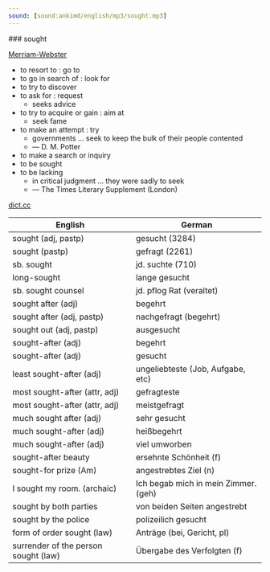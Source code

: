 ```yaml
---
sound: [sound:ankimd/english/mp3/sought.mp3]
---
```


\### sought

[Merriam-Webster](https://www.merriam-webster.com/dictionary/sought)

- to resort to : go to
- to go in search of : look for
- to try to discover
- to ask for : request
    - seeks advice
- to try to acquire or gain : aim at
    - seek fame
- to make an attempt : try
    - governments … seek to keep the bulk of their people contented
    - — D. M. Potter
- to make a search or inquiry
- to be sought
- to be lacking
    - in critical judgment … they were sadly to seek
    - — The Times Literary Supplement (London)

[dict.cc](https://www.dict.cc/sought)

| English        | German       |
| -------------- | ------------ |
| sought (adj, pastp) | gesucht (3284) |
| sought (pastp) | gefragt (2261) |
| sb. sought | jd. suchte (710) |
| long-sought | lange gesucht |
| sb. sought counsel | jd. pflog Rat (veraltet) |
| sought after (adj) | begehrt |
| sought after (adj, pastp) | nachgefragt (begehrt) |
| sought out (adj, pastp) | ausgesucht |
| sought-after (adj) | begehrt |
| sought-after (adj) | gesucht |
| least sought-after (adj) | ungeliebteste (Job, Aufgabe, etc) |
| most sought-after (attr, adj) | gefragteste |
| most sought-after (attr, adj) | meistgefragt |
| much sought after (adj) | sehr gesucht |
| much sought-after (adj) | heißbegehrt |
| much sought-after (adj) | viel umworben |
| sought-after beauty | ersehnte Schönheit (f) |
| sought-for prize (Am) | angestrebtes Ziel (n) |
| I sought my room. (archaic) | Ich begab mich in mein Zimmer. (geh) |
| sought by both parties | von beiden Seiten angestrebt |
| sought by the police | polizeilich gesucht |
| form of order sought (law) | Anträge (bei, Gericht, pl) |
| surrender of the person sought (law) | Übergabe des Verfolgten (f) |
